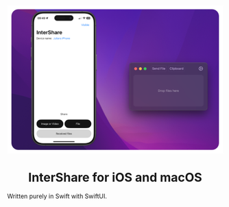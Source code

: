 <div align="center">
    <img align="center" src="./Assets/screenshot.png" width="700" />
</div>

<p align="center">
  <h1 align="center">InterShare for iOS and macOS</h1>
</p>


Written purely in Swift with SwiftUI.